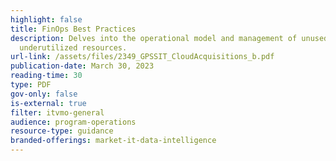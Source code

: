 ```yaml
---
highlight: false
title: FinOps Best Practices
description: Delves into the operational model and management of unused or
  underutilized resources.
url-link: /assets/files/2349_GPSSIT_CloudAcquisitions_b.pdf
publication-date: March 30, 2023
reading-time: 30
type: PDF
gov-only: false
is-external: true
filter: itvmo-general
audience: program-operations
resource-type: guidance
branded-offerings: market-it-data-intelligence
---
```

